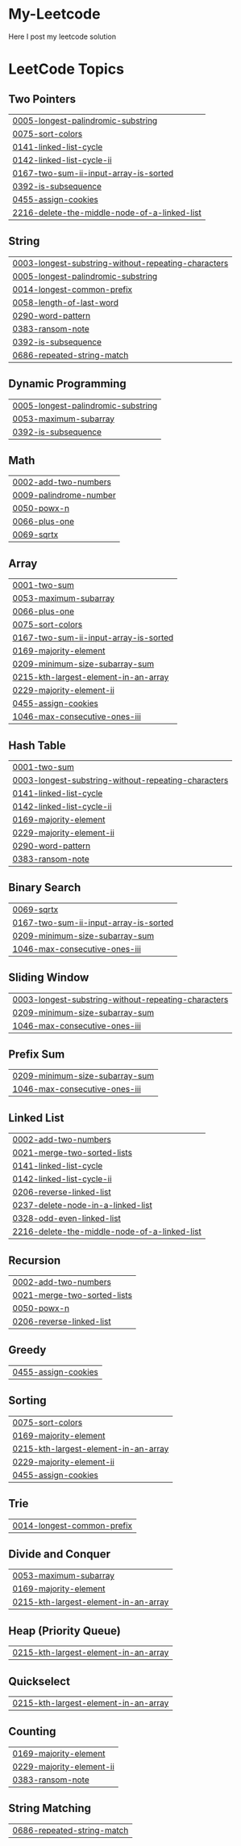 # My-Leetcode
Here I post my leetcode solution

<!---LeetCode Topics Start-->
# LeetCode Topics
## Two Pointers
|  |
| ------- |
| [0005-longest-palindromic-substring](https://github.com/ahana12eng/My-Leetcode/tree/master/0005-longest-palindromic-substring) |
| [0075-sort-colors](https://github.com/ahana12eng/My-Leetcode/tree/master/0075-sort-colors) |
| [0141-linked-list-cycle](https://github.com/ahana12eng/My-Leetcode/tree/master/0141-linked-list-cycle) |
| [0142-linked-list-cycle-ii](https://github.com/ahana12eng/My-Leetcode/tree/master/0142-linked-list-cycle-ii) |
| [0167-two-sum-ii-input-array-is-sorted](https://github.com/ahana12eng/My-Leetcode/tree/master/0167-two-sum-ii-input-array-is-sorted) |
| [0392-is-subsequence](https://github.com/ahana12eng/My-Leetcode/tree/master/0392-is-subsequence) |
| [0455-assign-cookies](https://github.com/ahana12eng/My-Leetcode/tree/master/0455-assign-cookies) |
| [2216-delete-the-middle-node-of-a-linked-list](https://github.com/ahana12eng/My-Leetcode/tree/master/2216-delete-the-middle-node-of-a-linked-list) |
## String
|  |
| ------- |
| [0003-longest-substring-without-repeating-characters](https://github.com/ahana12eng/My-Leetcode/tree/master/0003-longest-substring-without-repeating-characters) |
| [0005-longest-palindromic-substring](https://github.com/ahana12eng/My-Leetcode/tree/master/0005-longest-palindromic-substring) |
| [0014-longest-common-prefix](https://github.com/ahana12eng/My-Leetcode/tree/master/0014-longest-common-prefix) |
| [0058-length-of-last-word](https://github.com/ahana12eng/My-Leetcode/tree/master/0058-length-of-last-word) |
| [0290-word-pattern](https://github.com/ahana12eng/My-Leetcode/tree/master/0290-word-pattern) |
| [0383-ransom-note](https://github.com/ahana12eng/My-Leetcode/tree/master/0383-ransom-note) |
| [0392-is-subsequence](https://github.com/ahana12eng/My-Leetcode/tree/master/0392-is-subsequence) |
| [0686-repeated-string-match](https://github.com/ahana12eng/My-Leetcode/tree/master/0686-repeated-string-match) |
## Dynamic Programming
|  |
| ------- |
| [0005-longest-palindromic-substring](https://github.com/ahana12eng/My-Leetcode/tree/master/0005-longest-palindromic-substring) |
| [0053-maximum-subarray](https://github.com/ahana12eng/My-Leetcode/tree/master/0053-maximum-subarray) |
| [0392-is-subsequence](https://github.com/ahana12eng/My-Leetcode/tree/master/0392-is-subsequence) |
## Math
|  |
| ------- |
| [0002-add-two-numbers](https://github.com/ahana12eng/My-Leetcode/tree/master/0002-add-two-numbers) |
| [0009-palindrome-number](https://github.com/ahana12eng/My-Leetcode/tree/master/0009-palindrome-number) |
| [0050-powx-n](https://github.com/ahana12eng/My-Leetcode/tree/master/0050-powx-n) |
| [0066-plus-one](https://github.com/ahana12eng/My-Leetcode/tree/master/0066-plus-one) |
| [0069-sqrtx](https://github.com/ahana12eng/My-Leetcode/tree/master/0069-sqrtx) |
## Array
|  |
| ------- |
| [0001-two-sum](https://github.com/ahana12eng/My-Leetcode/tree/master/0001-two-sum) |
| [0053-maximum-subarray](https://github.com/ahana12eng/My-Leetcode/tree/master/0053-maximum-subarray) |
| [0066-plus-one](https://github.com/ahana12eng/My-Leetcode/tree/master/0066-plus-one) |
| [0075-sort-colors](https://github.com/ahana12eng/My-Leetcode/tree/master/0075-sort-colors) |
| [0167-two-sum-ii-input-array-is-sorted](https://github.com/ahana12eng/My-Leetcode/tree/master/0167-two-sum-ii-input-array-is-sorted) |
| [0169-majority-element](https://github.com/ahana12eng/My-Leetcode/tree/master/0169-majority-element) |
| [0209-minimum-size-subarray-sum](https://github.com/ahana12eng/My-Leetcode/tree/master/0209-minimum-size-subarray-sum) |
| [0215-kth-largest-element-in-an-array](https://github.com/ahana12eng/My-Leetcode/tree/master/0215-kth-largest-element-in-an-array) |
| [0229-majority-element-ii](https://github.com/ahana12eng/My-Leetcode/tree/master/0229-majority-element-ii) |
| [0455-assign-cookies](https://github.com/ahana12eng/My-Leetcode/tree/master/0455-assign-cookies) |
| [1046-max-consecutive-ones-iii](https://github.com/ahana12eng/My-Leetcode/tree/master/1046-max-consecutive-ones-iii) |
## Hash Table
|  |
| ------- |
| [0001-two-sum](https://github.com/ahana12eng/My-Leetcode/tree/master/0001-two-sum) |
| [0003-longest-substring-without-repeating-characters](https://github.com/ahana12eng/My-Leetcode/tree/master/0003-longest-substring-without-repeating-characters) |
| [0141-linked-list-cycle](https://github.com/ahana12eng/My-Leetcode/tree/master/0141-linked-list-cycle) |
| [0142-linked-list-cycle-ii](https://github.com/ahana12eng/My-Leetcode/tree/master/0142-linked-list-cycle-ii) |
| [0169-majority-element](https://github.com/ahana12eng/My-Leetcode/tree/master/0169-majority-element) |
| [0229-majority-element-ii](https://github.com/ahana12eng/My-Leetcode/tree/master/0229-majority-element-ii) |
| [0290-word-pattern](https://github.com/ahana12eng/My-Leetcode/tree/master/0290-word-pattern) |
| [0383-ransom-note](https://github.com/ahana12eng/My-Leetcode/tree/master/0383-ransom-note) |
## Binary Search
|  |
| ------- |
| [0069-sqrtx](https://github.com/ahana12eng/My-Leetcode/tree/master/0069-sqrtx) |
| [0167-two-sum-ii-input-array-is-sorted](https://github.com/ahana12eng/My-Leetcode/tree/master/0167-two-sum-ii-input-array-is-sorted) |
| [0209-minimum-size-subarray-sum](https://github.com/ahana12eng/My-Leetcode/tree/master/0209-minimum-size-subarray-sum) |
| [1046-max-consecutive-ones-iii](https://github.com/ahana12eng/My-Leetcode/tree/master/1046-max-consecutive-ones-iii) |
## Sliding Window
|  |
| ------- |
| [0003-longest-substring-without-repeating-characters](https://github.com/ahana12eng/My-Leetcode/tree/master/0003-longest-substring-without-repeating-characters) |
| [0209-minimum-size-subarray-sum](https://github.com/ahana12eng/My-Leetcode/tree/master/0209-minimum-size-subarray-sum) |
| [1046-max-consecutive-ones-iii](https://github.com/ahana12eng/My-Leetcode/tree/master/1046-max-consecutive-ones-iii) |
## Prefix Sum
|  |
| ------- |
| [0209-minimum-size-subarray-sum](https://github.com/ahana12eng/My-Leetcode/tree/master/0209-minimum-size-subarray-sum) |
| [1046-max-consecutive-ones-iii](https://github.com/ahana12eng/My-Leetcode/tree/master/1046-max-consecutive-ones-iii) |
## Linked List
|  |
| ------- |
| [0002-add-two-numbers](https://github.com/ahana12eng/My-Leetcode/tree/master/0002-add-two-numbers) |
| [0021-merge-two-sorted-lists](https://github.com/ahana12eng/My-Leetcode/tree/master/0021-merge-two-sorted-lists) |
| [0141-linked-list-cycle](https://github.com/ahana12eng/My-Leetcode/tree/master/0141-linked-list-cycle) |
| [0142-linked-list-cycle-ii](https://github.com/ahana12eng/My-Leetcode/tree/master/0142-linked-list-cycle-ii) |
| [0206-reverse-linked-list](https://github.com/ahana12eng/My-Leetcode/tree/master/0206-reverse-linked-list) |
| [0237-delete-node-in-a-linked-list](https://github.com/ahana12eng/My-Leetcode/tree/master/0237-delete-node-in-a-linked-list) |
| [0328-odd-even-linked-list](https://github.com/ahana12eng/My-Leetcode/tree/master/0328-odd-even-linked-list) |
| [2216-delete-the-middle-node-of-a-linked-list](https://github.com/ahana12eng/My-Leetcode/tree/master/2216-delete-the-middle-node-of-a-linked-list) |
## Recursion
|  |
| ------- |
| [0002-add-two-numbers](https://github.com/ahana12eng/My-Leetcode/tree/master/0002-add-two-numbers) |
| [0021-merge-two-sorted-lists](https://github.com/ahana12eng/My-Leetcode/tree/master/0021-merge-two-sorted-lists) |
| [0050-powx-n](https://github.com/ahana12eng/My-Leetcode/tree/master/0050-powx-n) |
| [0206-reverse-linked-list](https://github.com/ahana12eng/My-Leetcode/tree/master/0206-reverse-linked-list) |
## Greedy
|  |
| ------- |
| [0455-assign-cookies](https://github.com/ahana12eng/My-Leetcode/tree/master/0455-assign-cookies) |
## Sorting
|  |
| ------- |
| [0075-sort-colors](https://github.com/ahana12eng/My-Leetcode/tree/master/0075-sort-colors) |
| [0169-majority-element](https://github.com/ahana12eng/My-Leetcode/tree/master/0169-majority-element) |
| [0215-kth-largest-element-in-an-array](https://github.com/ahana12eng/My-Leetcode/tree/master/0215-kth-largest-element-in-an-array) |
| [0229-majority-element-ii](https://github.com/ahana12eng/My-Leetcode/tree/master/0229-majority-element-ii) |
| [0455-assign-cookies](https://github.com/ahana12eng/My-Leetcode/tree/master/0455-assign-cookies) |
## Trie
|  |
| ------- |
| [0014-longest-common-prefix](https://github.com/ahana12eng/My-Leetcode/tree/master/0014-longest-common-prefix) |
## Divide and Conquer
|  |
| ------- |
| [0053-maximum-subarray](https://github.com/ahana12eng/My-Leetcode/tree/master/0053-maximum-subarray) |
| [0169-majority-element](https://github.com/ahana12eng/My-Leetcode/tree/master/0169-majority-element) |
| [0215-kth-largest-element-in-an-array](https://github.com/ahana12eng/My-Leetcode/tree/master/0215-kth-largest-element-in-an-array) |
## Heap (Priority Queue)
|  |
| ------- |
| [0215-kth-largest-element-in-an-array](https://github.com/ahana12eng/My-Leetcode/tree/master/0215-kth-largest-element-in-an-array) |
## Quickselect
|  |
| ------- |
| [0215-kth-largest-element-in-an-array](https://github.com/ahana12eng/My-Leetcode/tree/master/0215-kth-largest-element-in-an-array) |
## Counting
|  |
| ------- |
| [0169-majority-element](https://github.com/ahana12eng/My-Leetcode/tree/master/0169-majority-element) |
| [0229-majority-element-ii](https://github.com/ahana12eng/My-Leetcode/tree/master/0229-majority-element-ii) |
| [0383-ransom-note](https://github.com/ahana12eng/My-Leetcode/tree/master/0383-ransom-note) |
## String Matching
|  |
| ------- |
| [0686-repeated-string-match](https://github.com/ahana12eng/My-Leetcode/tree/master/0686-repeated-string-match) |
<!---LeetCode Topics End-->
